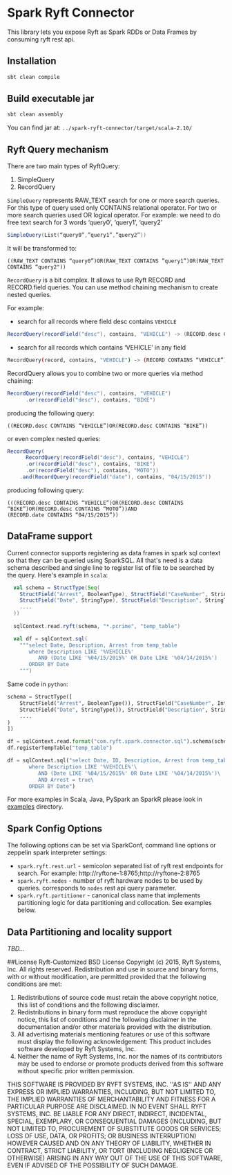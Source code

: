 # Spark Ryft Connector

This library lets you expose Ryft as Spark RDDs or Data Frames by consuming ryft rest api.

## Installation
```sh
sbt clean compile
```

## Build executable jar
```sh
sbt clean assembly
```
You can find jar at:
`../spark-ryft-connector/target/scala-2.10/`

## Ryft Query mechanism

There are two main types of RyftQuery:
 1. SimpleQuery
 2. RecordQuery

`SimpleQuery` represents RAW_TEXT search for one or more search queries. For this type of query used only CONTAINS relational operator. For two or more search queries used OR logical operator.
For example:
we need to do free text search for 3 words ‘query0’, ‘query1’, ‘query2’
```scala
SimpleQuery(List(“query0”,”query1”,”query2”))
```
It will be transformed to:

```
((RAW_TEXT CONTAINS “query0”)OR(RAW_TEXT CONTAINS ”query1”)OR(RAW_TEXT CONTAINS “query2"))
```
`RecordQuery` is a bit complex. It allows to use Ryft RECORD and RECORD.field queries. You can use method chaining mechanism to create nested queries.

For example:

- search for all records where field desc contains `VEHICLE`
```scala
RecordQuery(recordField("desc"), contains, "VEHICLE") -> (RECORD.desc CONTAINS “VEHICLE”) 
```

- search for all records which contains ‘VEHICLE’ in any field
```sh
RecordQuery(record, contains, "VEHICLE") -> (RECORD CONTAINS “VEHICLE”) 
```

RecordQuery allows you to combine two or more queries via method chaining:
```scala
RecordQuery(recordField("desc"), contains, "VEHICLE")
      .or(recordField("desc"), contains, "BIKE")  
```
producing the following query:
```     
((RECORD.desc CONTAINS “VEHICLE”)OR(RECORD.desc CONTAINS “BIKE”))
```

or even complex nested queries:

```scala
RecordQuery(
      RecordQuery(recordField("desc"), contains, "VEHICLE")
      .or(recordField("desc"), contains, "BIKE")
      .or(recordField("desc"), contains, "MOTO"))
    .and(RecordQuery(recordField("date"), contains, "04/15/2015"))  
```
producing following query:     
```    
(((RECORD.desc CONTAINS “VEHICLE”)OR(RECORD.desc CONTAINS “BIKE”)OR(RECORD.desc CONTAINS “MOTO”))AND
(RECORD.date CONTAINS “04/15/2015”))
```

## DataFrame support
Current connector supports registering as data frames in spark sql context so that they can be queried using SparkSQL. All that's need is a data schema described and single line to register list of file to be searched by the query. Here's example in `scala`:
```scala
  val schema = StructType(Seq(
    StructField("Arrest", BooleanType), StructField("CaseNumber", StringType),
    StructField("Date", StringType), StructField("Description", StringType), 
    ....
  ))
  
  sqlContext.read.ryft(schema, "*.pcrime", "temp_table")

  val df = sqlContext.sql(
    """select Date, Description, Arrest from temp_table
       where Description LIKE '%VEHICLE%'
          AND (Date LIKE '%04/15/2015%' OR Date LIKE '%04/14/2015%')
       ORDER BY Date
    """)
```

Same code in `python`:
```python
schema = StructType([
    StructField("Arrest", BooleanType()), StructField("CaseNumber", IntegerType()),
    StructField("Date", StringType()), StructField("Description", StringType()),
    ....
)
])

df = sqlContext.read.format("com.ryft.spark.connector.sql").schema(schema).option("files", "*.pcrime").load()
df.registerTempTable("temp_table")

df = sqlContext.sql("select Date, ID, Description, Arrest from temp_table\
       where Description LIKE '%VEHICLE%'\
          AND (Date LIKE '%04/15/2015%' OR Date LIKE '%04/14/2015%')\
          AND Arrest = true\
       ORDER BY Date")
```

For more examples in Scala, Java, PySpark an SparkR please look in [examples](examples/src/main) directory.

## Spark Config Options
The following options can be set via SparkConf, command line options or zeppelin spark interpreter settings:
- `spark.ryft.rest.url` - semicolon separated list of ryft rest endpoints for search. For example: http://ryftone-1:8765;http://ryftone-2:8765
- `spark.ryft.nodes` - number of ryft hardware nodes to be used by queries. corresponds to `nodes`  rest api query parameter.
- `spark.ryft.partitioner` - canonical class name that implements partitioning logic for data partitioning and collocation. See examples below.

## Data Partitioning and locality support
*TBD...*

##License
Ryft-Customized BSD License
Copyright (c) 2015, Ryft Systems, Inc.
All rights reserved.
Redistribution and use in source and binary forms, with or without modification,
are permitted provided that the following conditions are met:

1. Redistributions of source code must retain the above copyright notice,
  this list of conditions and the following disclaimer.
2. Redistributions in binary form must reproduce the above copyright notice,
  this list of conditions and the following disclaimer in the documentation and/or
  other materials provided with the distribution.
3. All advertising materials mentioning features or use of this software must display the following acknowledgement:
  This product includes software developed by Ryft Systems, Inc.
4. Neither the name of Ryft Systems, Inc. nor the names of its contributors may be used
  to endorse or promote products derived from this software without specific prior written permission.

THIS SOFTWARE IS PROVIDED BY RYFT SYSTEMS, INC. ''AS IS'' AND ANY
EXPRESS OR IMPLIED WARRANTIES, INCLUDING, BUT NOT LIMITED TO, THE IMPLIED
WARRANTIES OF MERCHANTABILITY AND FITNESS FOR A PARTICULAR PURPOSE ARE
DISCLAIMED. IN NO EVENT SHALL RYFT SYSTEMS, INC. BE LIABLE FOR ANY
DIRECT, INDIRECT, INCIDENTAL, SPECIAL, EXEMPLARY, OR CONSEQUENTIAL DAMAGES
(INCLUDING, BUT NOT LIMITED TO, PROCUREMENT OF SUBSTITUTE GOODS OR SERVICES;
LOSS OF USE, DATA, OR PROFITS; OR BUSINESS INTERRUPTION) HOWEVER CAUSED AND
ON ANY THEORY OF LIABILITY, WHETHER IN CONTRACT, STRICT LIABILITY, OR TORT
(INCLUDING NEGLIGENCE OR OTHERWISE) ARISING IN ANY WAY OUT OF THE USE OF THIS
SOFTWARE, EVEN IF ADVISED OF THE POSSIBILITY OF SUCH DAMAGE.
